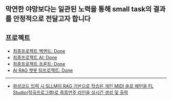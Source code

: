## 막연한 야망보다는 일관된 노력을 통해 small task의 결과를 안정적으로 전달고자 합니다

## 프로젝트
- [최종프로젝트 백엔드: Done](https://github.com/K-MarkLee/MAIDDY) 
- [최종프로젝트 AI: Done](https://github.com/K-MarkLee/MAIDDY_AI) 
- [최종프로젝트 프론트: Done](https://github.com/K-MarkLee/MAIDDY_Front) 
- [AI RAG 챗봇 팀프로젝트: Done](https://github.com/ohhalim/justonecat)

---------------------------------------------------------------------


- [화성코드 입력 시 SLLM이 RAG 기반으로 학습된 개인 MIDI 솔로 패턴을 FL Studio(작곡프로그램)로 즉흥연주 라인을 실시간 생성 및 출력](https://github.com/ohhalim/llm_fIstudio_mcp_rag_midi_Improvisation_program)


<!--
**ohhalim/ohhalim** is a ✨ _special_ ✨ repository because its `README.md` (this file) appears on your GitHub profile.

Here are some ideas to get you started:

- 🔭 I’m currently working on ...
- 🌱 I’m currently learning ...
- 👯 I’m looking to collaborate on ...
- 🤔 I’m looking for help with ...
- 💬 Ask me about ...
- 📫 How to reach me: ...
- 😄 Pronouns: ...
- ⚡ Fun fact: ...
-->
